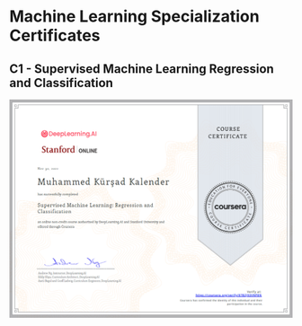 # Machine Learning Specialization Certificates

## C1 - Supervised Machine Learning Regression and Classification

![](/Certifications/Machine-Learning-Specialization/helper/c1certificate.png)
